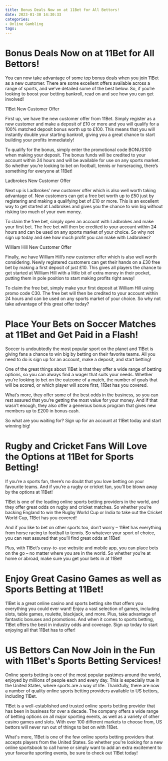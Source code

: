 ```yaml
---
title: Bonus Deals Now on at 11Bet for All Bettors!
date: 2023-01-30 14:30:33
categories:
- Online Gambling
tags:
---
```



#  Bonus Deals Now on at 11Bet for All Bettors!

You can now take advantage of some top bonus deals when you join 11Bet as a new customer. There are some excellent offers available across a range of sports, and we’ve detailed some of the best below. So, if you’re looking to boost your betting bankroll, read on and see how you can get involved!

11Bet New Customer Offer

First up, we have the new customer offer from 11Bet. Simply register as a new customer and make a deposit of £10 or more and you will qualify for a 100% matched deposit bonus worth up to £100. This means that you will instantly double your starting bankroll, giving you a great chance to start building your profits immediately!

To qualify for the bonus, simply enter the promotional code BONUS100 when making your deposit. The bonus funds will be credited to your account within 24 hours and will be available for use on any sports market. So whether you’re looking to bet on football, tennis or horseracing, there’s something for everyone at 11Bet!

Ladbrokes New Customer Offer

Next up is Ladbrokes’ new customer offer which is also well worth taking advantage of. New customers can get a free bet worth up to £50 just by registering and making a qualifying bet of £10 or more. This is an excellent way to get started at Ladbrokes and gives you the chance to win big without risking too much of your own money.

To claim the free bet, simply open an account with Ladbrokes and make your first bet. The free bet will then be credited to your account within 24 hours and can be used on any sports market of your choice. So why not sign up today and see how much profit you can make with Ladbrokes?

William Hill New Customer Offer

Finally, we have William Hill’s new customer offer which is also well worth considering. Newly registered customers can get their hands on a £30 free bet by making a first deposit of just £10. This gives all players the chance to get started at William Hill with a little bit of extra money in their pocket, putting them in pole position to start making profits right away!

To claim the free bet, simply make your first deposit at William Hill using promo code C30. The free bet will then be credited to your account within 24 hours and can be used on any sports market of your choice. So why not take advantage of this great offer today?

#  Place Your Bets on Soccer Matches at 11Bet and Get Paid in a Flash!

Soccer is undoubtedly the most popular sport on the planet and 11Bet is giving fans a chance to win big by betting on their favorite teams. All you need to do is sign up for an account, make a deposit, and start betting!

One of the great things about 11Bet is that they offer a wide range of betting options, so you can always find a wager that suits your needs. Whether you’re looking to bet on the outcome of a match, the number of goals that will be scored, or which player will score first, 11Bet has you covered.

What’s more, they offer some of the best odds in the business, so you can rest assured that you’re getting the most value for your money. And if that wasn’t enough, they also offer a generous bonus program that gives new members up to £200 in bonus cash.

So what are you waiting for? Sign up for an account at 11Bet today and start winning big!

#  Rugby and Cricket Fans Will Love the Options at 11Bet for Sports Betting!

If you’re a sports fan, there’s no doubt that you love betting on your favourite teams. And if you’re a rugby or cricket fan, you’ll be blown away by the options at 11Bet!

11Bet is one of the leading online sports betting providers in the world, and they offer great odds on rugby and cricket matches. So whether you’re backing England to win the Rugby World Cup or India to take out the Cricket World Cup, 11Bet has you covered!

And if you like to bet on other sports too, don’t worry – 11Bet has everything from horse racing to football to tennis. So whatever your sport of choice, you can rest assured that you’ll find great odds at 11Bet!

Plus, with 11Bet’s easy-to-use website and mobile app, you can place bets on the go – no matter where you are in the world. So whether you’re at home or abroad, make sure you get your bets in at 11Bet!

#  Enjoy Great Casino Games as well as Sports Betting at 11Bet!

11Bet is a great online casino and sports betting site that offers you everything you could ever want! Enjoy a vast selection of games, including slots, table games, roulette, blackjack, and more. Plus, take advantage of fantastic bonuses and promotions. And when it comes to sports betting, 11Bet offers the best in industry odds and coverage. Sign up today to start enjoying all that 11Bet has to offer!

#  US Bettors Can Now Join in the Fun with 11Bet's Sports Betting Services!

Online sports betting is one of the most popular pastimes around the world, enjoyed by millions of people each and every day. This is especially true in the United States, where sports are a way of life. Thankfully, there are now a number of quality online sports betting providers available to US bettors, including 11Bet.

11Bet is a well-established and trusted online sports betting provider that has been in business for over a decade. The company offers a wide range of betting options on all major sporting events, as well as a variety of other casino games and slots. With over 100 different markets to choose from, US bettors will never run out of things to bet on with 11Bet.

What's more, 11Bet is one of the few online sports betting providers that accepts players from the United States. So whether you're looking for a new online sportsbook to call home or simply want to add an extra excitement to your favourite sporting events, be sure to check out 11Bet today!